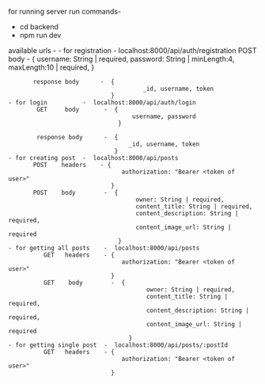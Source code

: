 for running server run commands-
 - cd backend
 - npm run dev

available urls -
    - for registration   - localhost:8000/api/auth/registration
           POST   body       -  {
                                       username: String | required,
                                       password: String | minLength:4, maxLength:10 | required,
                                  }

           response body      -  {
                                          _id, username, token
                                 }
    - for login          -  localhost:8000/api/auth/login
            GET     body       -  {
                                       username, password
                                   }

            response body      -  {
                                      _id, username, token
                                  }
    - for creating post  -  localhost:8000/api/posts
           POST    headers    - {
                                    authorization: "Bearer <token of user>"
                                 }
           POST    body        -  {
                                        owner: String | required,
                                        content_title: String | required,
                                        content_description: String | required,
                                        content_image_url: String | required
                                   }
    - for getting all posts    -  localhost:8000/api/posts
              GET   headers    - {
                                    authorization: "Bearer <token of user>"
                                 }
              GET    body        -  {
                                           owner: String | required,
                                           content_title: String | required,
                                           content_description: String | required,
                                           content_image_url: String | required
                                      }
    - for getting single post  -  localhost:8000/api/posts/:postId
              GET   headers    - {
                                    authorization: "Bearer <token of user>"
                                 }



